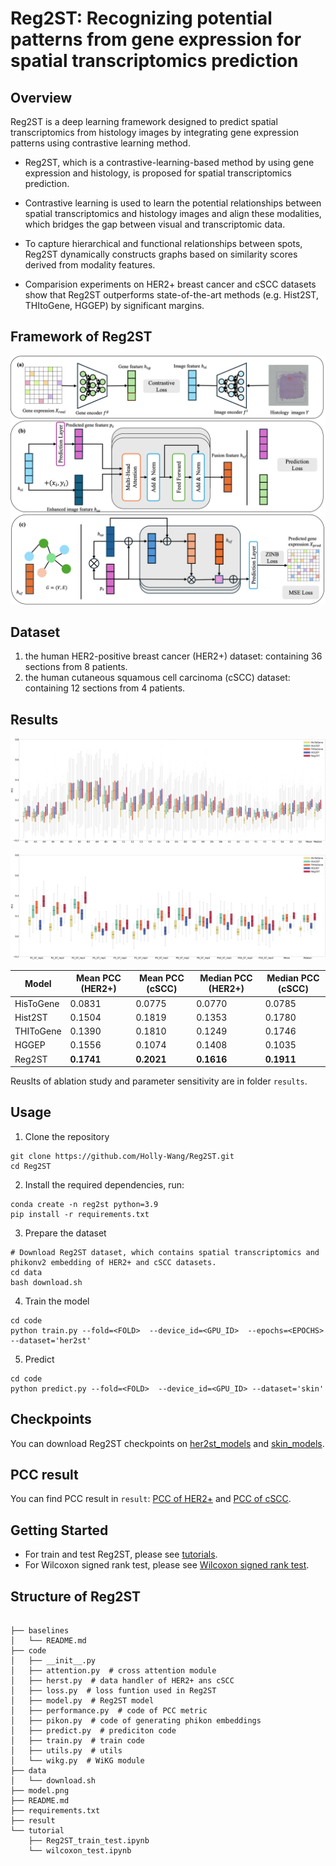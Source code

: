 # Reg2ST: Recognizing potential patterns from gene expression for spatial transcriptomics prediction

## Overview
Reg2ST is a deep learning framework designed to predict spatial transcriptomics from histology images by integrating
gene expression patterns using contrastive learning method.

-  Reg2ST, which is a contrastive-learning-based method by using gene expression and histology, is proposed for spatial
transcriptomics prediction.

- Contrastive learning is used to learn the potential relationships
between spatial transcriptomics and histology images and align
these modalities, which bridges the gap between visual and
transcriptomic data.

- To capture hierarchical and functional relationships between
spots, Reg2ST dynamically constructs graphs based on
similarity scores derived from modality features.

- Comparision experiments on HER2+ breast cancer and
cSCC datasets show that Reg2ST outperforms state-of-the-art
methods (e.g. Hist2ST, THItoGene, HGGEP) by significant margins.

## Framework of Reg2ST
![model](model.png)

## Dataset
1. the human HER2-positive breast cancer (HER2+) dataset: containing 36 sections from 8 patients.
2. the human cutaneous squamous cell carcinoma (cSCC) dataset: containing 12 sections from 4 patients.

## Results
![her2st result](result/her2st-baseline.png)

![cscc result](result/skin-baseline.png)


| Model       | Mean PCC (HER2+) | Mean PCC (cSCC) | Median PCC (HER2+) | Median PCC (cSCC) |
|-------------|------------------|------------------|---------------------|---------------------|
| HisToGene   | 0.0831           | 0.0775           | 0.0770              | 0.0785              |
| Hist2ST     | 0.1504           | 0.1819           | 0.1353              | 0.1780              |
| THIToGene   | 0.1390           | 0.1810           | 0.1249              | 0.1746              |
| HGGEP       | 0.1556| 0.1074 |0.1408| 0.1035|
| Reg2ST      | **0.1741**       |  **0.2021**      |  **0.1616**         |  **0.1911**         |

Reuslts of ablation study and parameter sensitivity are in folder `results`.

## Usage
1. Clone the repository

```shell
git clone https://github.com/Holly-Wang/Reg2ST.git
cd Reg2ST
```

2. Install the required dependencies, run:
```shell
conda create -n reg2st python=3.9
pip install -r requirements.txt
```

3. Prepare the dataset
```shell
# Download Reg2ST dataset, which contains spatial transcriptomics and phikonv2 embedding of HER2+ and cSCC datasets.
cd data
bash download.sh
```

4. Train the model
```shell
cd code
python train.py --fold=<FOLD>  --device_id=<GPU_ID>  --epochs=<EPOCHS> --dataset='her2st'
```
5. Predict
```shell
cd code
python predict.py --fold=<FOLD>  --device_id=<GPU_ID> --dataset='skin'
```

## Checkpoints
You can download Reg2ST checkpoints on [her2st_models](https://drive.google.com/file/d/1TtPt7HNGV5OVWjk3Fa0u_P0lCqsMuYqA/view?usp=sharing) and [skin_models](https://drive.google.com/file/d/1cSGAWnR5MlnH5m0FPxoharBzbj3qR0c3/view?usp=sharing).

## PCC result
You can find PCC result in `result`: [PCC of HER2+](result/her2st_pcc_final.npy) and [PCC of cSCC](result/skin_pcc_final.npy).

## Getting Started
- For train and test Reg2ST, please see [tutorials](tutorial/Reg2ST_train_test.ipynb).
- For Wilcoxon signed rank test, please see [Wilcoxon signed rank test](tutorial/wilcoxon_test.ipynb).


## Structure of Reg2ST
<pre>
<code>
├── baselines
│   └── README.md
├── code
│   ├── __init__.py
│   ├── attention.py  # cross attention module 
│   ├── herst.py  # data handler of HER2+ ans cSCC 
│   ├── loss.py  # loss funtion used in Reg2ST
│   ├── model.py  # Reg2ST model
│   ├── performance.py  # code of PCC metric
│   ├── pikon.py  # code of generating phikon embeddings
│   ├── predict.py  # prediciton code
│   ├── train.py  # train code
│   ├── utils.py  # utils
│   └── wikg.py  # WiKG module
├── data
│   └── download.sh
├── model.png
├── README.md
├── requirements.txt
├── result
└── tutorial
    ├── Reg2ST_train_test.ipynb
    └── wilcoxon_test.ipynb
</code>
</pre>
